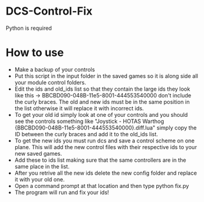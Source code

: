 # DCS-Control-Fix

Python is required

# How to use

- Make a backup of your controls
- Put this script in the input folder in the saved games so it is along side all your module control folders.
- Edit the ids and old_ids list so that they contain the large ids they look like this -> BBCBD090-048B-11e5-8001-444553540000
don't include the curly braces. The old and new ids must be in the same position in the list otherwise it will replace it with incorrect ids.
- To get your old id simply look at one of your controls and you should see the controls something like "Joystick - HOTAS Warthog {BBCBD090-048B-11e5-8001-444553540000}.diff.lua"
simply copy the ID between the curly braces and add it to the old_ids list.
- To get the new ids you must run dcs and save a control scheme on one plane. This will add the new control files with their respective ids to your new saved games.
- Add these to ids list making sure that the same controllers are in the same place in the list.
- After you retrive all the new ids delete the new config folder and replace it with your old one.
- Open a command prompt at that location and then type python fix.py
- The program will run and fix your ids!
